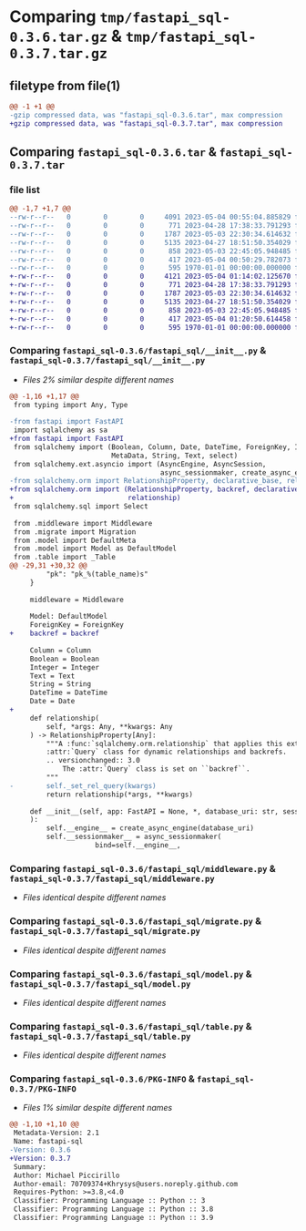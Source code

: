 # Comparing `tmp/fastapi_sql-0.3.6.tar.gz` & `tmp/fastapi_sql-0.3.7.tar.gz`

## filetype from file(1)

```diff
@@ -1 +1 @@
-gzip compressed data, was "fastapi_sql-0.3.6.tar", max compression
+gzip compressed data, was "fastapi_sql-0.3.7.tar", max compression
```

## Comparing `fastapi_sql-0.3.6.tar` & `fastapi_sql-0.3.7.tar`

### file list

```diff
@@ -1,7 +1,7 @@
--rw-r--r--   0        0        0     4091 2023-05-04 00:55:04.885829 fastapi_sql-0.3.6/fastapi_sql/__init__.py
--rw-r--r--   0        0        0      771 2023-04-28 17:38:33.791293 fastapi_sql-0.3.6/fastapi_sql/middleware.py
--rw-r--r--   0        0        0     1787 2023-05-03 22:30:34.614632 fastapi_sql-0.3.6/fastapi_sql/migrate.py
--rw-r--r--   0        0        0     5135 2023-04-27 18:51:50.354029 fastapi_sql-0.3.6/fastapi_sql/model.py
--rw-r--r--   0        0        0      858 2023-05-03 22:45:05.948485 fastapi_sql-0.3.6/fastapi_sql/table.py
--rw-r--r--   0        0        0      417 2023-05-04 00:50:29.782073 fastapi_sql-0.3.6/pyproject.toml
--rw-r--r--   0        0        0      595 1970-01-01 00:00:00.000000 fastapi_sql-0.3.6/PKG-INFO
+-rw-r--r--   0        0        0     4121 2023-05-04 01:14:02.125670 fastapi_sql-0.3.7/fastapi_sql/__init__.py
+-rw-r--r--   0        0        0      771 2023-04-28 17:38:33.791293 fastapi_sql-0.3.7/fastapi_sql/middleware.py
+-rw-r--r--   0        0        0     1787 2023-05-03 22:30:34.614632 fastapi_sql-0.3.7/fastapi_sql/migrate.py
+-rw-r--r--   0        0        0     5135 2023-04-27 18:51:50.354029 fastapi_sql-0.3.7/fastapi_sql/model.py
+-rw-r--r--   0        0        0      858 2023-05-03 22:45:05.948485 fastapi_sql-0.3.7/fastapi_sql/table.py
+-rw-r--r--   0        0        0      417 2023-05-04 01:20:50.614458 fastapi_sql-0.3.7/pyproject.toml
+-rw-r--r--   0        0        0      595 1970-01-01 00:00:00.000000 fastapi_sql-0.3.7/PKG-INFO
```

### Comparing `fastapi_sql-0.3.6/fastapi_sql/__init__.py` & `fastapi_sql-0.3.7/fastapi_sql/__init__.py`

 * *Files 2% similar despite different names*

```diff
@@ -1,16 +1,17 @@
 from typing import Any, Type
 
-from fastapi import FastAPI
 import sqlalchemy as sa
+from fastapi import FastAPI
 from sqlalchemy import (Boolean, Column, Date, DateTime, ForeignKey, Integer,
                         MetaData, String, Text, select)
 from sqlalchemy.ext.asyncio import (AsyncEngine, AsyncSession,
                                     async_sessionmaker, create_async_engine)
-from sqlalchemy.orm import RelationshipProperty, declarative_base, relationship
+from sqlalchemy.orm import (RelationshipProperty, backref, declarative_base,
+                            relationship)
 from sqlalchemy.sql import Select
 
 from .middleware import Middleware
 from .migrate import Migration
 from .model import DefaultMeta
 from .model import Model as DefaultModel
 from .table import _Table
@@ -29,31 +30,32 @@
         "pk": "pk_%(table_name)s"
     }
     
     middleware = Middleware
     
     Model: DefaultModel
     ForeignKey = ForeignKey
+    backref = backref
     
     Column = Column
     Boolean = Boolean
     Integer = Integer
     Text = Text
     String = String
     DateTime = DateTime
     Date = Date
+    
     def relationship(
         self, *args: Any, **kwargs: Any
     ) -> RelationshipProperty[Any]:
         """A :func:`sqlalchemy.orm.relationship` that applies this extension's
         :attr:`Query` class for dynamic relationships and backrefs.
         .. versionchanged:: 3.0
             The :attr:`Query` class is set on ``backref``.
         """
-        self._set_rel_query(kwargs)
         return relationship(*args, **kwargs)
     
     def __init__(self, app: FastAPI = None, *, database_uri: str, session_options: 'dict[str,Any]' = {}, **kwargs
     ):
         self.__engine__ = create_async_engine(database_uri)
         self.__sessionmaker__ = async_sessionmaker(
                     bind=self.__engine__,
```

### Comparing `fastapi_sql-0.3.6/fastapi_sql/middleware.py` & `fastapi_sql-0.3.7/fastapi_sql/middleware.py`

 * *Files identical despite different names*

### Comparing `fastapi_sql-0.3.6/fastapi_sql/migrate.py` & `fastapi_sql-0.3.7/fastapi_sql/migrate.py`

 * *Files identical despite different names*

### Comparing `fastapi_sql-0.3.6/fastapi_sql/model.py` & `fastapi_sql-0.3.7/fastapi_sql/model.py`

 * *Files identical despite different names*

### Comparing `fastapi_sql-0.3.6/fastapi_sql/table.py` & `fastapi_sql-0.3.7/fastapi_sql/table.py`

 * *Files identical despite different names*

### Comparing `fastapi_sql-0.3.6/PKG-INFO` & `fastapi_sql-0.3.7/PKG-INFO`

 * *Files 1% similar despite different names*

```diff
@@ -1,10 +1,10 @@
 Metadata-Version: 2.1
 Name: fastapi-sql
-Version: 0.3.6
+Version: 0.3.7
 Summary: 
 Author: Michael Piccirillo
 Author-email: 70709374+Khrysys@users.noreply.github.com
 Requires-Python: >=3.8,<4.0
 Classifier: Programming Language :: Python :: 3
 Classifier: Programming Language :: Python :: 3.8
 Classifier: Programming Language :: Python :: 3.9
```

